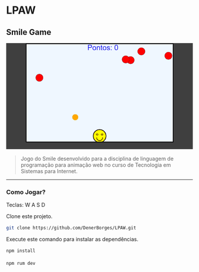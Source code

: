 # LPAW

## Smile Game

<img src="./Smile_Game/assets/smile.gif" alt="Demonstração do Smile Game.">

> Jogo do Smile desenvolvido para a disciplina de linguagem de programação para animação web no curso de Tecnologia em Sistemas para Internet.

<hr>

### Como Jogar?
Teclas: W A S D

Clone este projeto.

```bash
git clone https://github.com/DenerBorges/LPAW.git

```
Execute este comando para instalar as dependências.

```bash
npm install

npm rum dev

```
